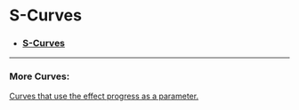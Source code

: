 # S-Curves

- ### [S-Curves](S/README.md)

---

### More Curves:
 [Curves that use the effect progress as a parameter.](../Auto-synced_parameters/progress/README.md)




